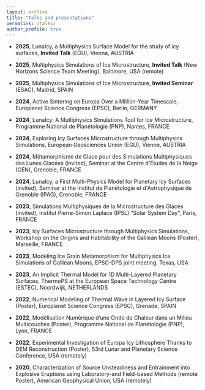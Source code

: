 ```yaml
---
layout: archive
title: "Talks and presentations"
permalink: /talks/
author_profile: true
---
```


- **2025**, LunaIcy, a Multiphysics Surface Model for the study of icy surfaces, **Invited Talk** (EGU), Vienna, AUSTRIA

- **2025**, Multiphysics Simulations of Ice Microstructure, **Invited Talk** (New Horizons Science Team
Meeting), Baltimore, USA (remote)

- **2025**, Multiphysics Simulations of Ice Microstructure, **Invited Seminar** (ESAC), Madrid, SPAIN

- **2024**, Active Sintering on Europa Over a Million-Year Timescale, Europlanet Science Congress (EPSC), Berlin, GERMANY

- **2024**, LunaIcy: A Mutliphysics Simulations Tool for Ice Microstructure, Programme National de Planétologie (PNP), Nantes, FRANCE

- **2024**, Exploring Icy Surfaces Microstructure through Multiphysics Simulations, European Geosciences Union (EGU), Vienne, AUSTRIA

- **2024**, Métamorphisme de Glace pour des Simulations Multiphysiques des Lunes Glacées (invited), Seminar at the Centre d'Études de la Neige (CEN), Grenoble, FRANCE

- **2024**, LunaIcy, a First Multi-Physics Model for Planetary Icy Surfaces (invited), Seminar at the Institut de Planétologie et d'Astrophysique de Grenoble (IPAG), Grenoble, FRANCE

- **2023**, Simulations Multiphysiques de la Microstructure des Glaces (invited), Institut Pierre-Simon Laplace (IPSL) “Solar System Day”, Paris, FRANCE

- **2023**, Icy Surfaces Microstructure through Multiphysics Simulations, Workshop on the Origins and Habitability of the Galilean Moons (Poster), Marseille, FRANCE

- **2023**, Modeling Ice Grain Metamorphism for Multiphysics Ice Simulations of Galilean Moons, EPSC-DPS joint meeting, Texas, USA

- **2023**, An Implicit Thermal Model for 1D Multi-Layered Planetary Surfaces, ThermoPS at the  European Space Technology Centre (ESTEC),  Noordwijk, NETHERLANDS

- **2022**, Numerical Modeling of Thermal Wave in Layered Icy Surface (Poster), Europlanet Science Congress (EPSC), Grenade, SPAIN

- **2022**, Modélisation Numérique d’une Onde de Chaleur dans un Milieu Multicouches (Poster), Programme National de Planétologie (PNP), Lyon, FRANCE

- **2022**, Experimental Investigation of Europa Icy Lithosphere Thanks to DEM Reconstruction (Poster), 53rd Lunar and Planetary Science Conference, USA (remotely)

- **2020**, Characterization of Source Unsteadiness and Entrainment into Explosive Eruptions using Laboratory-and Field-based Methods (remote Poster), American Geophysical Union, USA (remotely)
